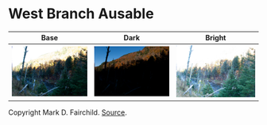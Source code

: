 # West Branch Ausable

| Base | Dark | Bright |
|:--:|:--:|:--:|
| ![base](5.jpg) | ![dark](1.jpg) | ![bright](7.jpg) |

Copyright Mark D. Fairchild. [Source](http://rit-mcsl.org/fairchild//HDR.html).